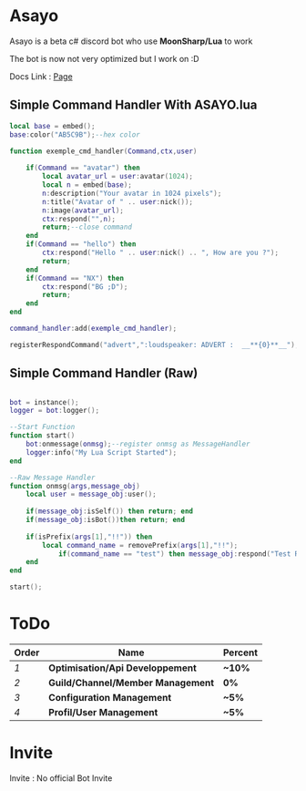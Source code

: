 # Asayo

Asayo is a beta c# discord bot who use **MoonSharp/Lua** to work

The bot is now not very optimized but I work on :D

Docs Link : [Page](https://github.com/C4NX/Asayo/blob/master/Docs/info.md)

## Simple Command Handler With ASAYO.lua 
```lua
local base = embed();
base:color("AB5C9B");--hex color

function exemple_cmd_handler(Command,ctx,user)
	
	if(Command == "avatar") then
		local avatar_url = user:avatar(1024);
		local n = embed(base);
		n:description("Your avatar in 1024 pixels");
		n:title("Avatar of " .. user:nick());
		n:image(avatar_url);
		ctx:respond("",n);
		return;--close command
	end
	if(Command == "hello") then
		ctx:respond("Hello " .. user:nick() .. ", How are you ?");
		return;
	end
	if(Command == "NX") then
		ctx:respond("BG ;D");
		return;
	end
end

command_handler:add(exemple_cmd_handler);

registerRespondCommand("advert",":loudspeaker: ADVERT :  __**{0}**__");--{0} is nickname

```

## Simple Command Handler (Raw)

```lua

bot = instance();
logger = bot:logger();

--Start Function
function start() 
	bot:onmessage(onmsg);--register onmsg as MessageHandler
	logger:info("My Lua Script Started");
end

--Raw Message Handler
function onmsg(args,message_obj)
	local user = message_obj:user();
  
	if(message_obj:isSelf()) then return; end
	if(message_obj:isBot())then return; end
  
	if(isPrefix(args[1],"!!")) then
		local command_name = removePrefix(args[1],"!!");
    		if(command_name == "test") then message_obj:respond("Test Respond"); end
	end
end

start();

```
# ToDo

Order | Name | Percent
--- | --- | ---
*1* | **Optimisation/Api Developpement** | **~10%**
*2* | **Guild/Channel/Member Management** | **0%**
*3* | **Configuration Management** | **~5%**
*4* | **Profil/User Management** | **~5%**

# Invite

Invite : No official Bot Invite
